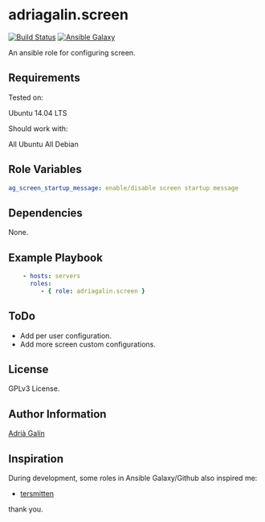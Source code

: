 adriagalin.screen
=========

[![Build Status](https://travis-ci.org/adriagalin/adriagalin.screen.svg?branch=master)](https://travis-ci.org/adriagalin/adriagalin.screen) [![Ansible Galaxy](http://img.shields.io/badge/ansible--galaxy-screen-blue.svg)](https://galaxy.ansible.com/list#/roles/4778)

An ansible role for configuring screen.

Requirements
------------

Tested on:

Ubuntu 14.04 LTS

Should work with:

All Ubuntu
All Debian

Role Variables
--------------

```yaml
ag_screen_startup_message: enable/disable screen startup message
```

Dependencies
------------

None.

Example Playbook
----------------
```yaml
    - hosts: servers
      roles:
         - { role: adriagalin.screen }
```

ToDo
-------
- Add per user configuration.
- Add more screen custom configurations.

License
-------

GPLv3 License.

Author Information
------------------

[Adrià Galín](http://www.adriagalin.com)

Inspiration
------------------

During development, some roles in Ansible Galaxy/Github also inspired me:

  - [tersmitten](https://github.com/Oefenweb/ansible-screen)

  thank you.
